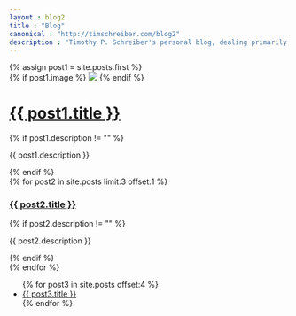 ```yaml
---
layout : blog2
title : "Blog"
canonical : "http://timschreiber.com/blog2"
description : "Timothy P. Schreiber's personal blog, dealing primarily with software development, but also dabbling in songwriting, food, and gardening from time to time."
---
```


<div class="row">
	<div class="col-xs-12 col-md-8">
		<div class="row">
			<div class="col-xs-12">
				{% assign post1 = site.posts.first %}
				<div class="panel panel-default">
					{% if post1.image %}
						<img src="/img/{{ post1.image }}" class="img-rounded" style="max-width:100%" />
					{% endif %}
					<div class="panel-body">
						<h1><a href="{{ post1.url }}">{{ post1.title }}</a></h1>
						{% if post1.description != "" %}
							<p>{{ post1.description }}</p>
						{% endif %}
					</div>
				</div>
			</div>
			{% for post2 in site.posts limit:3 offset:1 %}
				<div class="col-xs-12 col-md-4">
					<h3><a href="{{ post2.url }}">{{ post2.title }}</a></h3>
					{% if post2.description != "" %}
						<p>{{ post2.description }}</p>
					{% endif %}
				</div>
			{% endfor %}
		</div>
	</div>
	<div class="col-xs-12 col-md-4">
		<ul>
			{% for post3 in site.posts offset:4 %}
				<li><a href="{{ post3.url }}">{{ post3.title }}</a></li>
			{% endfor %}
		</ul>
	</div>
</div>
